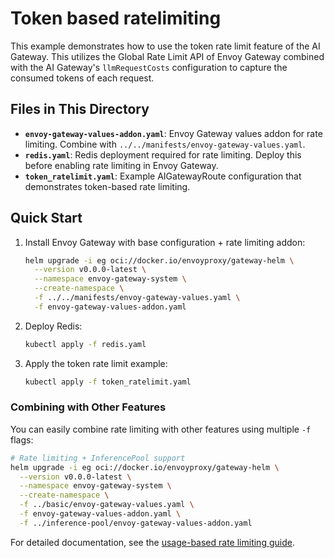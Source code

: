 # Token based ratelimiting

This example demonstrates how to use the token rate limit feature of the AI Gateway.
This utilizes the Global Rate Limit API of Envoy Gateway combined with the
AI Gateway's `llmRequestCosts` configuration to capture the consumed tokens
of each request.

## Files in This Directory

- **`envoy-gateway-values-addon.yaml`**: Envoy Gateway values addon for rate limiting. Combine with `../../manifests/envoy-gateway-values.yaml`.
- **`redis.yaml`**: Redis deployment required for rate limiting. Deploy this before enabling rate limiting in Envoy Gateway.
- **`token_ratelimit.yaml`**: Example AIGatewayRoute configuration that demonstrates token-based rate limiting.

## Quick Start

1. Install Envoy Gateway with base configuration + rate limiting addon:

   ```bash
   helm upgrade -i eg oci://docker.io/envoyproxy/gateway-helm \
     --version v0.0.0-latest \
     --namespace envoy-gateway-system \
     --create-namespace \
     -f ../../manifests/envoy-gateway-values.yaml \
     -f envoy-gateway-values-addon.yaml
   ```

2. Deploy Redis:

   ```bash
   kubectl apply -f redis.yaml
   ```

3. Apply the token rate limit example:
   ```bash
   kubectl apply -f token_ratelimit.yaml
   ```

### Combining with Other Features

You can easily combine rate limiting with other features using multiple `-f` flags:

```bash
# Rate limiting + InferencePool support
helm upgrade -i eg oci://docker.io/envoyproxy/gateway-helm \
  --version v0.0.0-latest \
  --namespace envoy-gateway-system \
  --create-namespace \
  -f ../basic/envoy-gateway-values.yaml \
  -f envoy-gateway-values-addon.yaml \
  -f ../inference-pool/envoy-gateway-values-addon.yaml
```

For detailed documentation, see the [usage-based rate limiting guide](https://gateway.envoyproxy.io/ai-gateway/docs/capabilities/traffic/usage-based-ratelimiting).
